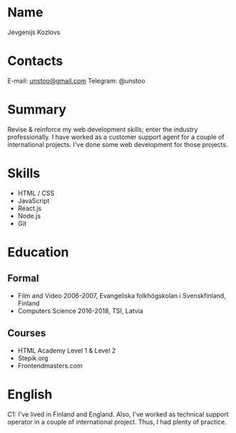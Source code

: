 # Name
Jevgenijs Kozlovs

# Contacts
E-mail: unstoo@gmail.com
Telegram: @unstoo

# Summary
Revise & reinforce my web development skills; enter the industry professionally.
I have worked as a customer support agent for a couple of international projects. I've done some web development for those projects.

# Skills
- HTML / CSS
- JavaScript
- React.js
- Node.js
- Git

# Education

## Formal
- Film and Video 2006-2007, Evangeliska folkhögskolan i Svenskfinland, Finland
- Computers Science 2016-2018, TSI, Latvia

## Courses
- HTML Academy Level 1 & Level 2
- Stepik.org
- Frontendmasters.com

# English
C1: 
I've lived in Finland and England. Also, I've worked as technical support operator in a couple of international project. Thus, I had plenty of practice.
